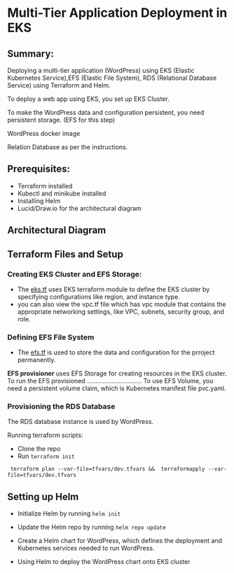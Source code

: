 
# Multi-Tier Application Deployment in EKS
## Summary:
Deploying a multi-tier application (WordPress) using EKS (Elastic Kubernetes Service),EFS (Elastic File System), RDS (Relational Database Service)
using Terraform and Helm.

To deploy a web app using EKS, you set up EKS Cluster.

To make the WordPress data and configuration persistent, you need persistent storage. (EFS for this step)

WordPress docker image

Relation Database as per the instructions.

## Prerequisites:
- Terraform installed
- Kubectl and minikube installed
- Installing Helm
- Lucid/Draw.io for the architectural diagram

## Architectural Diagram

## Terraform Files and Setup

### Creating EKS Cluster and EFS Storage:

 - The [eks.tf](https://github.com/elsie-dev/7Ts/blob/main/terraform/02_eks.tf) uses EKS terraform module to define the EKS cluster by specifying configurations like region, and instance type.
 - you can also view the vpc.tf file which has vpc module that contains the appropriate networking settings, like VPC, subnets, security group, and role.

### Defining EFS File System
- The [efs.tf](https://github.com/elsie-dev/7Ts/blob/main/terraform/03_efs.tf) is used to store the data and configuration for the prroject permanently. 

**EFS provisioner** uses EFS Storage for creating resources in the EKS cluster.
To run the EFS provisioned ...............................
To use EFS Volume, you need a persistent volume claim, which is Kubernetes manifest file pvc.yaml.

### Provisioning the RDS Database

The RDS database instance is used by WordPress.

Running terraform scripts:
- Clone the repo
- Run ```terraform init```
  
 ```
  terraform plan --var-file=tfvars/dev.tfvars &&  terraformapply --var-file=tfvars/dev.tfvars
 ```

## Setting up Helm

- Initialize Helm by running ``helm init``

-  Update the Helm repo by running ```helm repo update```

-  Create a Helm chart for WordPress, which defines the deployment and Kubernetes services needed to run WordPress.

- Using Helm to deploy the WordPress chart onto EKS cluster
